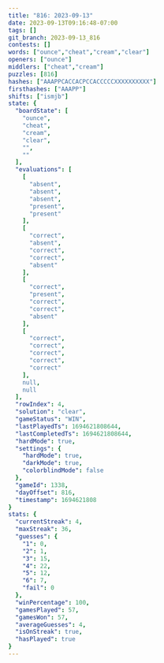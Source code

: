 ```yaml
---
title: "816: 2023-09-13"
date: 2023-09-13T09:16:48-07:00
tags: []
git_branch: 2023-09-13_816
contests: []
words: ["ounce","cheat","cream","clear"]
openers: ["ounce"]
middlers: ["cheat","cream"]
puzzles: [816]
hashes: ["AAAPPCACCACPCCACCCCCXXXXXXXXXX"]
firsthashes: ["AAAPP"]
shifts: ["ismjb"]
state: {
  "boardState": [
    "ounce",
    "cheat",
    "cream",
    "clear",
    "",
    ""
  ],
  "evaluations": [
    [
      "absent",
      "absent",
      "absent",
      "present",
      "present"
    ],
    [
      "correct",
      "absent",
      "correct",
      "correct",
      "absent"
    ],
    [
      "correct",
      "present",
      "correct",
      "correct",
      "absent"
    ],
    [
      "correct",
      "correct",
      "correct",
      "correct",
      "correct"
    ],
    null,
    null
  ],
  "rowIndex": 4,
  "solution": "clear",
  "gameStatus": "WIN",
  "lastPlayedTs": 1694621808644,
  "lastCompletedTs": 1694621808644,
  "hardMode": true,
  "settings": {
    "hardMode": true,
    "darkMode": true,
    "colorblindMode": false
  },
  "gameId": 1338,
  "dayOffset": 816,
  "timestamp": 1694621808
}
stats: {
  "currentStreak": 4,
  "maxStreak": 36,
  "guesses": {
    "1": 0,
    "2": 1,
    "3": 15,
    "4": 22,
    "5": 12,
    "6": 7,
    "fail": 0
  },
  "winPercentage": 100,
  "gamesPlayed": 57,
  "gamesWon": 57,
  "averageGuesses": 4,
  "isOnStreak": true,
  "hasPlayed": true
}
---
```

<!-- more -->
